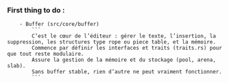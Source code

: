 ### First thing to do :  
        - Buffer (src/core/buffer)
            ```
            C’est le cœur de l’éditeur : gérer le texte, l’insertion, la suppression, les structures type rope ou piece table, et la mémoire.
            Commence par définir les interfaces et traits (traits.rs) pour que tout reste modulaire.
            Assure la gestion de la mémoire et du stockage (pool, arena, slab).
            Sans buffer stable, rien d’autre ne peut vraiment fonctionner.
            ```